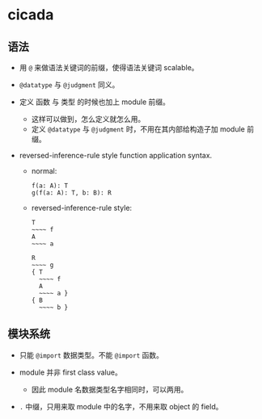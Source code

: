 # cicada

## 语法

- 用 `@` 来做语法关键词的前缀，使得语法关键词 scalable。

- `@datatype` 与 `@judgment` 同义。

- 定义 函数 与 类型 的时候也加上 module 前缀。
  - 这样可以做到，怎么定义就怎么用。
  - 定义 `@datatype` 与 `@judgment` 时，不用在其内部给构造子加 module 前缀。

- reversed-inference-rule style function application syntax.
  - normal:
    ``` cicada
    f(a: A): T
    g(f(a: A): T, b: B): R
    ```
  - reversed-inference-rule style:
    ``` cicada
    T
    ~~~~ f
    A
    ~~~~ a

    R
    ~~~~ g
    { T
      ~~~~ f
      A
      ~~~~ a }
    { B
      ~~~~ b }
    ```

## 模块系统

- 只能 `@import` 数据类型。不能 `@import` 函数。

- module 并非 first class value。
  - 因此 module 名数据类型名字相同时，可以两用。

- `.` 中缀，只用来取 module 中的名字，不用来取 object 的 field。
